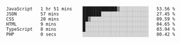 <!--START_SECTION:waka-->

```text
JavaScript   1 hr 51 mins    █████████████▒░░░░░░░░░░░   53.56 %
JSON         57 mins         ███████░░░░░░░░░░░░░░░░░░   27.45 %
CSS          20 mins         ██▒░░░░░░░░░░░░░░░░░░░░░░   09.59 %
HTML         9 mins          █░░░░░░░░░░░░░░░░░░░░░░░░   04.65 %
TypeScript   8 mins          █░░░░░░░░░░░░░░░░░░░░░░░░   03.94 %
PHP          0 secs          ░░░░░░░░░░░░░░░░░░░░░░░░░   00.42 %
```

<!--END_SECTION:waka-->


<!--
**Leorio21/Leorio21** is a ✨ _special_ ✨ repository because its `README.md` (this file) appears on your GitHub profile.

Here are some ideas to get you started:

- 🔭 I’m currently working on ...
- 🌱 I’m currently learning ...
- 👯 I’m looking to collaborate on ...
- 🤔 I’m looking for help with ...
- 💬 Ask me about ...
- 📫 How to reach me: ...
- 😄 Pronouns: ...
- ⚡ Fun fact: ...
-->
